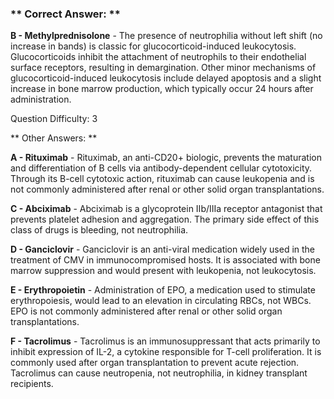 ### ** Correct Answer: **

**B - Methylprednisolone** - The presence of neutrophilia without left shift (no increase in bands) is classic for glucocorticoid-induced leukocytosis. Glucocorticoids inhibit the attachment of neutrophils to their endothelial surface receptors, resulting in demargination. Other minor mechanisms of glucocorticoid-induced leukocytosis include delayed apoptosis and a slight increase in bone marrow production, which typically occur 24 hours after administration.

Question Difficulty: 3

** Other Answers: **

**A - Rituximab** - Rituximab, an anti-CD20+ biologic, prevents the maturation and differentiation of B cells via antibody-dependent cellular cytotoxicity. Through its B-cell cytotoxic action, rituximab can cause leukopenia and is not commonly administered after renal or other solid organ transplantations.

**C - Abciximab** - Abciximab is a glycoprotein IIb/IIIa receptor antagonist that prevents platelet adhesion and aggregation. The primary side effect of this class of drugs is bleeding, not neutrophilia.

**D - Ganciclovir** - Ganciclovir is an anti-viral medication widely used in the treatment of CMV in immunocompromised hosts. It is associated with bone marrow suppression and would present with leukopenia, not leukocytosis.

**E - Erythropoietin** - Administration of EPO, a medication used to stimulate erythropoiesis, would lead to an elevation in circulating RBCs, not WBCs. EPO is not commonly administered after renal or other solid organ transplantations.

**F - Tacrolimus** - Tacrolimus is an immunosuppressant that acts primarily to inhibit expression of IL-2, a cytokine responsible for T-cell proliferation. It is commonly used after organ transplantation to prevent acute rejection. Tacrolimus can cause neutropenia, not neutrophilia, in kidney transplant recipients.

